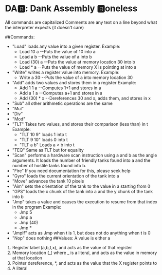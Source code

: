# DA🅱️: Dank Assembly 🅱️oneless
All commands are capitalized
Comments are any text on a line beyond what the interpreter expects (it doesn't care)

##Commands:
* "Load" loads any value into a given register.
  Example:
  * Load 10 a --Puts the value of 10 into a
  * Load a b  --Puts the value of a into b
  * Load (30) a --Puts the value at memory location 30 into b
  * Load * a --Puts the value of memory X is pointing at into a
* "Write" writes a register value into memory.
  Example:
  * Write a 30 --Puts the value of a into memory location 30
* "Add" adds two values and stores them in a register
  Example:
  * Add 1 1 a --Computes 1+1 and stores in a
  * Add a 1 a --Computes a+1 and stores in a
  * Add (30) * x --Dereferences 30 and x, adds them, and stores in x
* "Sub" all other arithmetic operations are the same
* "Mul"
* "Div"
* "Mod"
* "TLT" Takes two values, and stores their comparison (less than) in t
  Example:
  * "TLT 10 9" loads 1 into t
  * "TLT 9 10" loads 0 into t
  * "TLT a b" Loads a < b into t
* "TEQ" Same as TLT but for equality
* "Scan" performs a hardware scan instruction using a and b as the angle
         arguments. It loads the number of friendly tanks found into a
          and the number of hostile tanks found into b.
* "Fire" If you need documentation for this, please seek help
* "Gyro" loads the current orientation of the tank into a
* "Move" advances the tank 10 pixels
* "Aim" sets the orientation of the tank to the value in a starting from 0
* "GPS" loads the x chunk of the tank into a and the y chunk of the tank into b
* "Jmp" takes a value and causes the execution to resume from that index in the program
  Example:
   * Jmp 5
   * Jmp a
   * Jmp (40)
   * Jmp *
* "JmpIf" acts as Jmp when t is 1, but does not do anything when t is 0
* "Nop" does nothing
##Values:
A value is either a
1. Register label (a,b,t,x), and acts as the value of that register
2. Memory location (_) where _ is a literal, and acts as the value in memory at that location
3. Pointer dereference, *, and acts as the value that the X register points to
4. A literal
